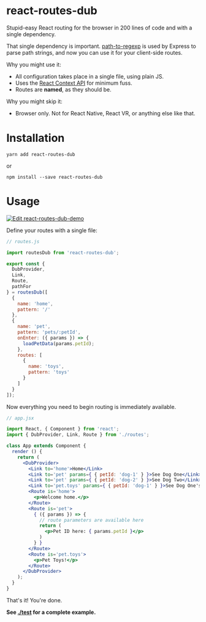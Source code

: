 # react-routes-dub

Stupid-easy React routing for the browser in 200 lines of code and with a single dependency.

That single dependency is important. [path-to-regexp](https://github.com/pillarjs/path-to-regexp) is used by Express to parse path strings, and now you can use it for your client-side routes.

Why you might use it:

- All configuration takes place in a single file, using plain JS.
- Uses the [React Context API](https://reactjs.org/docs/context.html) for minimum fuss.
- Routes are **named**, as they should be.

Why you might skip it:

- Browser only. Not for React Native, React VR, or anything else like that.


# Installation

    yarn add react-routes-dub

or
    
    npm install --save react-routes-dub


# Usage

[![Edit react-routes-dub-demo](https://codesandbox.io/static/img/play-codesandbox.svg)](https://codesandbox.io/s/2vr2ojv8n0)

Define your routes with a single file:

```javascript
// routes.js

import routesDub from 'react-routes-dub';

export const {
  DubProvider,
  Link,
  Route,
  pathFor
} = routesDub([
  {
    name: 'home',
    pattern: '/'
  },
  {
    name: 'pet',
    pattern: 'pets/:petId',
    onEnter: ({ params }) => {
      loadPetData(params.petId);
    },
    routes: [
      {
        name: 'toys',
        pattern: 'toys'
      }
    ]
  }
]);

```

Now everything you need to begin routing is immediately available.

```jsx
// app.jsx

import React, { Component } from 'react';
import { DubProvider, Link, Route } from './routes';

class App extends Component {
  render () {
    return (
      <DubProvider>
        <Link to='home'>Home</Link>
        <Link to='pet' params={ { petId: 'dog-1' } }>See Dog One</Link>
        <Link to='pet' params={ { petId: 'dog-2' } }>See Dog Two</Link>
        <Link to='pet.toys' params={ { petId: 'dog-1' } }>See Dog One's Toys</Link>
        <Route is='home'>
          <p>Welcome home.</p>
        </Route>
        <Route is='pet'>
          { ({ params }) => {
            // route parameters are available here
            return (
              <p>Pet ID here: { params.petId }</p>
            )
          } }
        </Route>
        <Route is='pet.toys'>
          <p>Pet Toys!</p>
        </Route>
      </DubProvider>
    );
  }
}
```

That's it! You're done.

**See [./test](./test) for a complete example.**
